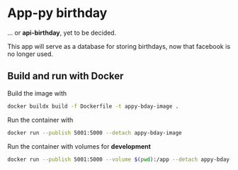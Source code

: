 # App-py birthday

... or **api-birthday**, yet to be decided.

This app will serve as a database for storing birthdays, now that facebook is no longer used.

## Build and run with Docker

Build the image with

```bash
docker buildx build -f Dockerfile -t appy-bday-image .
```

Run the container with

```bash
docker run --publish 5001:5000 --detach appy-bday-image
```

Run the container with volumes for **development**

```bash
docker run --publish 5001:5000 --volume $(pwd):/app --detach appy-bday-image
```
